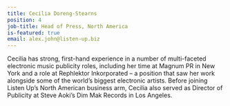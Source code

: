 ```yaml
---
title: Cecilia Doreng-Stearns
position: 4
job-title: Head of Press, North America
is-featured: true
email: alex.john@listen-up.biz
---
```


Cecilia has strong, first-hand experience in a number of multi-faceted electronic music publicity roles, including her time at Magnum PR in New York and a role at Rephlektor Inkorporated – a position that saw her work alongside some of the world’s biggest electronic artists. Before joining Listen Up’s North American business arm, Cecilia also served as Director of Publicity at Steve Aoki’s Dim Mak Records in Los Angeles.